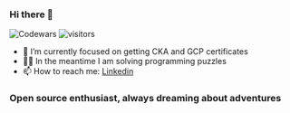 ### Hi there 👋
![Codewars](https://www.codewars.com/users/apir/badges/large)
![visitors](https://page-views.glitch.me/badge?page_id=piraartur)
- 🫡 I’m currently focused on getting CKA and GCP certificates
- 🦸‍♂️ In the meantime I am solving programming puzzles
- 📫 How to reach me: [Linkedin](https://www.linkedin.com/in/piraart/)

### Open source enthusiast, always dreaming about adventures
